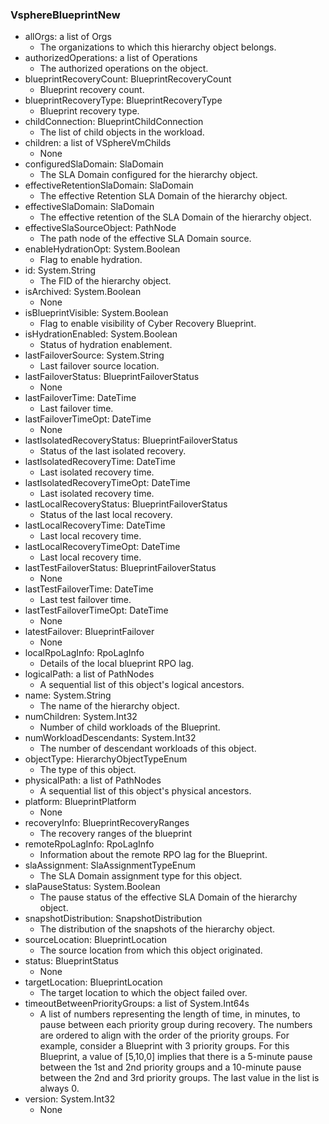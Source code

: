 ### VsphereBlueprintNew
- allOrgs: a list of Orgs
  - The organizations to which this hierarchy object belongs.
- authorizedOperations: a list of Operations
  - The authorized operations on the object.
- blueprintRecoveryCount: BlueprintRecoveryCount
  - Blueprint recovery count.
- blueprintRecoveryType: BlueprintRecoveryType
  - Blueprint recovery type.
- childConnection: BlueprintChildConnection
  - The list of child objects in the workload.
- children: a list of VSphereVmChilds
  - None
- configuredSlaDomain: SlaDomain
  - The SLA Domain configured for the hierarchy object.
- effectiveRetentionSlaDomain: SlaDomain
  - The effective Retention SLA Domain of the hierarchy object.
- effectiveSlaDomain: SlaDomain
  - The effective retention of the SLA Domain of the hierarchy object.
- effectiveSlaSourceObject: PathNode
  - The path node of the effective SLA Domain source.
- enableHydrationOpt: System.Boolean
  - Flag to enable hydration.
- id: System.String
  - The FID of the hierarchy object.
- isArchived: System.Boolean
  - None
- isBlueprintVisible: System.Boolean
  - Flag to enable visibility of Cyber Recovery Blueprint.
- isHydrationEnabled: System.Boolean
  - Status of hydration enablement.
- lastFailoverSource: System.String
  - Last failover source location.
- lastFailoverStatus: BlueprintFailoverStatus
  - None
- lastFailoverTime: DateTime
  - Last failover time.
- lastFailoverTimeOpt: DateTime
  - None
- lastIsolatedRecoveryStatus: BlueprintFailoverStatus
  - Status of the last isolated recovery.
- lastIsolatedRecoveryTime: DateTime
  - Last isolated recovery time.
- lastIsolatedRecoveryTimeOpt: DateTime
  - Last isolated recovery time.
- lastLocalRecoveryStatus: BlueprintFailoverStatus
  - Status of the last local recovery.
- lastLocalRecoveryTime: DateTime
  - Last local recovery time.
- lastLocalRecoveryTimeOpt: DateTime
  - Last local recovery time.
- lastTestFailoverStatus: BlueprintFailoverStatus
  - None
- lastTestFailoverTime: DateTime
  - Last test failover time.
- lastTestFailoverTimeOpt: DateTime
  - None
- latestFailover: BlueprintFailover
  - None
- localRpoLagInfo: RpoLagInfo
  - Details of the local blueprint RPO lag.
- logicalPath: a list of PathNodes
  - A sequential list of this object's logical ancestors.
- name: System.String
  - The name of the hierarchy object.
- numChildren: System.Int32
  - Number of child workloads of the Blueprint.
- numWorkloadDescendants: System.Int32
  - The number of descendant workloads of this object.
- objectType: HierarchyObjectTypeEnum
  - The type of this object.
- physicalPath: a list of PathNodes
  - A sequential list of this object's physical ancestors.
- platform: BlueprintPlatform
  - None
- recoveryInfo: BlueprintRecoveryRanges
  - The recovery ranges of the blueprint
- remoteRpoLagInfo: RpoLagInfo
  - Information about the remote RPO lag for the Blueprint.
- slaAssignment: SlaAssignmentTypeEnum
  - The SLA Domain assignment type for this object.
- slaPauseStatus: System.Boolean
  - The pause status of the effective SLA Domain of the hierarchy object.
- snapshotDistribution: SnapshotDistribution
  - The distribution of the snapshots of the hierarchy object.
- sourceLocation: BlueprintLocation
  - The source location from which this object originated.
- status: BlueprintStatus
  - None
- targetLocation: BlueprintLocation
  - The target location to which the object failed over.
- timeoutBetweenPriorityGroups: a list of System.Int64s
  - A list of numbers representing the length of time, in minutes, to pause between each priority group during recovery. The numbers are ordered to align with the order of the priority groups. For example, consider a Blueprint with 3 priority groups. For this Blueprint, a value of [5,10,0] implies that there is a 5-minute pause between the 1st and 2nd priority groups and a 10-minute pause between the 2nd and 3rd priority groups. The last value in the list is always 0.
- version: System.Int32
  - None
